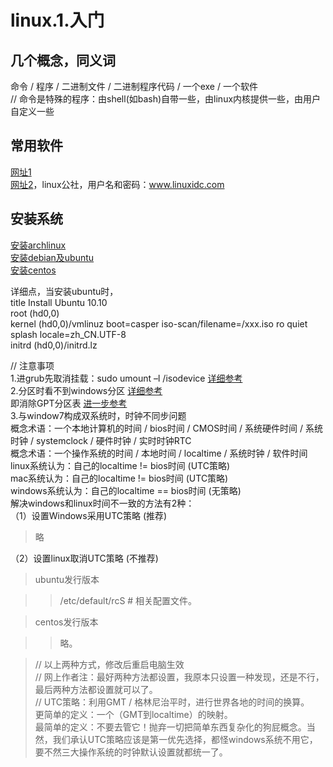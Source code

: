 # linux.1.入门
## 几个概念，同义词
命令 / 程序 / 二进制文件 / 二进制程序代码 / 一个exe / 一个软件    
// 命令是特殊的程序：由shell(如bash)自带一些，由linux内核提供一些，由用户自定义一些
## 常用软件
[网址1](http://www.jianshu.com/p/4adbfd83b29f)  
[网址2](http://linux.linuxidc.com/pub/)，linux公社，用户名和密码：www.linuxidc.com  
## 安装系统
[安装archlinux](https://wiki.archlinux.org/index.php/Beginners%27_guide "官方")  
[安装debian及ubuntu](http://blog.csdn.net/uther542/article/details/8806865)  
[安装centos](http://blog.sina.com.cn/s/blog_86e874d30101e3d8.html)  

详细点，当安装ubuntu时，  
title Install Ubuntu 10.10   
root (hd0,0)  
kernel (hd0,0)/vmlinuz boot=casper iso-scan/filename=/xxx.iso ro quiet splash locale=zh_CN.UTF-8  
initrd (hd0,0)/initrd.lz  

// 注意事项  
1.进grub先取消挂载：sudo umount –l /isodevice [详细参考](http://www.360doc.com/content/11/0506/22/6110614_114908124.shtml)  
2.分区时看不到windows分区 [详细参考](http://forum.ubuntu.org.cn/viewtopic.php?f=77&t=190435 "很精彩")  
即消除GPT分区表 [进一步参考](http://forum.ubuntu.org.cn/viewtopic.php?t=442575)  
3.与window7构成双系统时，时钟不同步问题  
概念术语：一个本地计算机的时间 / bios时间 / CMOS时间 / 系统硬件时间 / 系统时钟 / systemclock / 硬件时钟 / 实时时钟RTC  
概念术语：一个操作系统的时间 / 本地时间 / localtime / 系统时钟 / 软件时间  
linux系统认为：自己的localtime != bios时间 (UTC策略)  
mac系统认为：自己的localtime != bios时间 (UTC策略)  
windows系统认为：自己的localtime == bios时间 (无策略)  
解决windows和linux时间不一致的方法有2种：  
（1）设置Windows采用UTC策略 (推荐)

> 略

（2）设置linux取消UTC策略 (不推荐)

> ubuntu发行版本

> > /etc/default/rcS  # 相关配置文件。

> centos发行版本

> > 略。

> // 以上两种方式，修改后重启电脑生效  
> // 网上作者注：最好两种方法都设置，我原本只设置一种发现，还是不行，最后两种方法都设置就可以了。  
> // UTC策略：利用GMT / 格林尼治平时，进行世界各地的时间的换算。  
> 更简单的定义：一个（GMT到localtime）的映射。  
> 最简单的定义：不要去管它！抛弃一切把简单东西复杂化的狗屁概念。当然，我们承认UTC策略应该是第一优先选择，都怪windows系统不用它，要不然三大操作系统的时钟默认设置就都统一了。  

